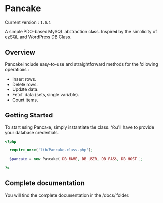 # Pancake

Current version : `1.0.1`

A simple PDO-based MySQL abstraction class.
Inspired by the simplicity of ezSQL and WordPress DB Class.


## Overview

Pancake include easy-to-use and straightforward methods for the following operations :

  * Insert rows.
  * Delete rows.
  * Update data.
  * Fetch data (sets, single variable).
  * Count items.


## Getting Started

To start using Pancake, simply instantiate the class.
You'll have to provide your database credentials.

```php
<?php

  require_once('lib/Pancake.class.php');

  $pancake = new Pancake( DB_NAME, DB_USER, DB_PASS, DB_HOST );

?>
```


## Complete documentation

You will find the complete documentation in the /docs/ folder.